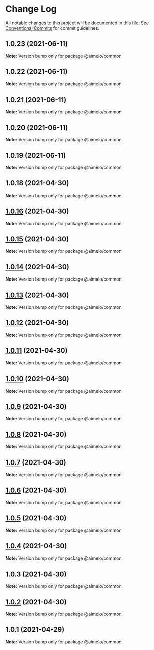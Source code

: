# Change Log

All notable changes to this project will be documented in this file.
See [Conventional Commits](https://conventionalcommits.org) for commit guidelines.

## 1.0.23 (2021-06-11)

**Note:** Version bump only for package @aimelo/common





## 1.0.22 (2021-06-11)

**Note:** Version bump only for package @aimelo/common





## 1.0.21 (2021-06-11)

**Note:** Version bump only for package @aimelo/common





## 1.0.20 (2021-06-11)

**Note:** Version bump only for package @aimelo/common





## 1.0.19 (2021-06-11)

**Note:** Version bump only for package @aimelo/common





## 1.0.18 (2021-04-30)

**Note:** Version bump only for package @aimelo/common





## [1.0.16](https://github.com/grolea/aimelo-nest/compare/@aimelo/common@1.0.15...@aimelo/common@1.0.16) (2021-04-30)

**Note:** Version bump only for package @aimelo/common





## [1.0.15](https://github.com/grolea/aimelo-nest/compare/@aimelo/common@1.0.14...@aimelo/common@1.0.15) (2021-04-30)

**Note:** Version bump only for package @aimelo/common





## [1.0.14](https://github.com/grolea/aimelo-nest/compare/@aimelo/common@1.0.13...@aimelo/common@1.0.14) (2021-04-30)

**Note:** Version bump only for package @aimelo/common





## [1.0.13](https://github.com/grolea/aimelo-nest/compare/@aimelo/common@1.0.12...@aimelo/common@1.0.13) (2021-04-30)

**Note:** Version bump only for package @aimelo/common





## [1.0.12](https://github.com/grolea/aimelo-nest/compare/@aimelo/common@1.0.11...@aimelo/common@1.0.12) (2021-04-30)

**Note:** Version bump only for package @aimelo/common





## [1.0.11](https://github.com/grolea/aimelo-nest/compare/@aimelo/common@1.0.10...@aimelo/common@1.0.11) (2021-04-30)

**Note:** Version bump only for package @aimelo/common





## [1.0.10](https://github.com/grolea/aimelo-nest/compare/@aimelo/common@1.0.9...@aimelo/common@1.0.10) (2021-04-30)

**Note:** Version bump only for package @aimelo/common





## [1.0.9](https://github.com/grolea/aimelo-nest/compare/@aimelo/common@1.0.8...@aimelo/common@1.0.9) (2021-04-30)

**Note:** Version bump only for package @aimelo/common





## [1.0.8](https://github.com/grolea/aimelo-nest/compare/@aimelo/common@1.0.7...@aimelo/common@1.0.8) (2021-04-30)

**Note:** Version bump only for package @aimelo/common





## [1.0.7](https://github.com/grolea/aimelo-nest/compare/@aimelo/common@1.0.6...@aimelo/common@1.0.7) (2021-04-30)

**Note:** Version bump only for package @aimelo/common





## [1.0.6](https://github.com/grolea/aimelo-nest/compare/@aimelo/common@1.0.5...@aimelo/common@1.0.6) (2021-04-30)

**Note:** Version bump only for package @aimelo/common





## [1.0.5](https://github.com/grolea/aimelo-nest/compare/@aimelo/common@1.0.4...@aimelo/common@1.0.5) (2021-04-30)

**Note:** Version bump only for package @aimelo/common





## [1.0.4](https://github.com/grolea/aimelo-nest/compare/@aimelo/common@1.0.3...@aimelo/common@1.0.4) (2021-04-30)

**Note:** Version bump only for package @aimelo/common





## 1.0.3 (2021-04-30)

**Note:** Version bump only for package @aimelo/common





## [1.0.2](https://github.com/grolea/aimelo-nest/compare/@aimelo/common@1.0.1...@aimelo/common@1.0.2) (2021-04-30)

**Note:** Version bump only for package @aimelo/common





## 1.0.1 (2021-04-29)

**Note:** Version bump only for package @aimelo/common
